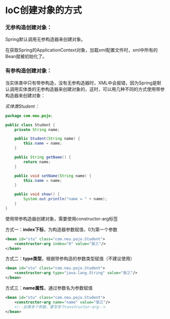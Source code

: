 # IoC创建对象的方式

### 无参构造创建对象：

Spring默认调用无参构造器来创建对象。

在获取Spring的ApplicationContext对象，加载xml配置文件时，xml中所有的Bean就被初始化了。



### 有参构造创建对象：

当实体类中只有带参构造，没有无参构造器时，XML中会报错，因为Spring是默认调用实体类的无参构造器来创建对象的，这时，可以用几种不同的方式使用带参构造器来创建对象：

*实体类Student：*

```java
package com.neu.pojo;

public class Student {
    private String name;

    public Student(String name) {
        this.name = name;
    }

    public String getName() {
        return name;
    }

    public void setName(String name) {
        this.name = name;
    }

    public void show() {
        System.out.println("name = " + name);
    }
}
```



使用带参构造器创建对象，需要使用constructor-arg标签

方式一：**index下标**，为构造器参数赋值，0为第一个参数

```xml
<bean id="stu" class="com.neu.pojo.Student">
    <constructor-arg index="0" value="张三"/>
</bean>
```



方式二：**type类型**，根据带参构造的参数类型赋值（不建议使用）

```xml
<bean id="stu" class="com.neu.pojo.Student">
    <constructor-arg type="java.lang.String" value="张三"/>
</bean>
```



方式三：**name属性**，通过参数名为参数赋值

```xml
<bean id="stu" class="com.neu.pojo.Student">
    <constructor-arg name="name" value="张三"/>
  	<!--如果多个参数，要写多个constructor-arg-->
</bean>
```

